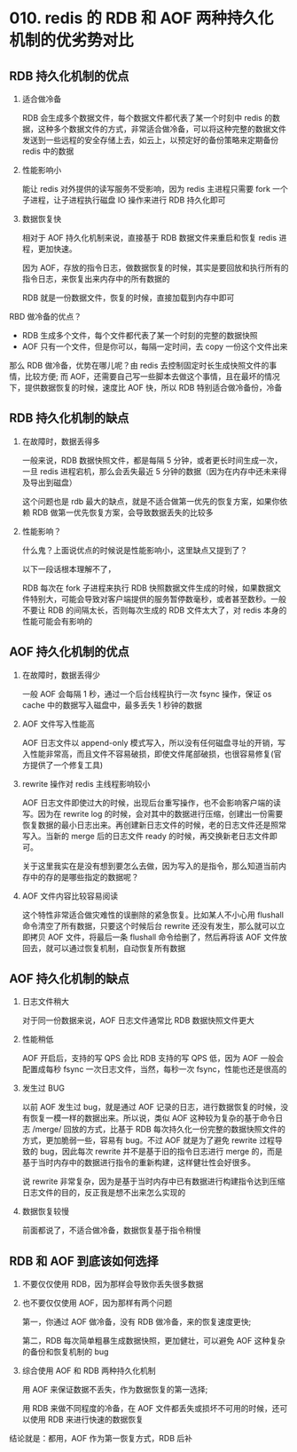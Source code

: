 # 010. redis 的 RDB 和 AOF 两种持久化机制的优劣势对比


## RDB 持久化机制的优点

1. 适合做冷备

    RDB 会生成多个数据文件，每个数据文件都代表了某一个时刻中 redis 的数据，这种多个数据文件的方式，非常适合做冷备，可以将这种完整的数据文件发送到一些远程的安全存储上去，如云上，以预定好的备份策略来定期备份 redis 中的数据
2. 性能影响小

    能让 redis 对外提供的读写服务不受影响，因为 redis 主进程只需要 fork 一个子进程，让子进程执行磁盘 IO 操作来进行 RDB 持久化即可
3. 数据恢复快

    相对于 AOF 持久化机制来说，直接基于 RDB 数据文件来重启和恢复 redis 进程，更加快速。

    因为 AOF，存放的指令日志，做数据恢复的时候，其实是要回放和执行所有的指令日志，来恢复出来内存中的所有数据的

    RDB 就是一份数据文件，恢复的时候，直接加载到内存中即可


RBD 做冷备的优点？

- RDB 生成多个文件，每个文件都代表了某一个时刻的完整的数据快照
- AOF 只有一个文件，但是你可以，每隔一定时间，去 copy 一份这个文件出来

那么 RDB 做冷备，优势在哪儿呢？由 redis 去控制固定时长生成快照文件的事情，比较方便; 而 AOF，还需要自己写一些脚本去做这个事情，且在最坏的情况下，提供数据恢复的时候，速度比 AOF 快，所以 RDB 特别适合做冷备份，冷备

## RDB 持久化机制的缺点

1. 在故障时，数据丢得多

    一般来说，RDB 数据快照文件，都是每隔 5 分钟，或者更长时间生成一次，一旦 redis 进程宕机，那么会丢失最近 5 分钟的数据（因为在内存中还未来得及导出到磁盘）

    这个问题也是 rdb 最大的缺点，就是不适合做第一优先的恢复方案，如果你依赖 RDB 做第一优先恢复方案，会导致数据丢失的比较多
2. 性能影响？

    什么鬼？上面说优点的时候说是性能影响小，这里缺点又提到了？

    以下一段话根本理解不了，

    RDB 每次在 fork 子进程来执行 RDB 快照数据文件生成的时候，如果数据文件特别大，可能会导致对客户端提供的服务暂停数毫秒，或者甚至数秒。一般不要让 RDB 的间隔太长，否则每次生成的 RDB 文件太大了，对 redis 本身的性能可能会有影响的

## AOF 持久化机制的优点
1. 在故障时，数据丢得少

    一般 AOF 会每隔 1 秒，通过一个后台线程执行一次 fsync 操作，保证 os cache 中的数据写入磁盘中，最多丢失 1 秒钟的数据
2. AOF 文件写入性能高

    AOF 日志文件以 append-only 模式写入，所以没有任何磁盘寻址的开销，写入性能非常高，而且文件不容易破损，即使文件尾部破损，也很容易修复(官方提供了一个修复工具)
3. rewrite 操作对 redis 主线程影响较小

    AOF 日志文件即使过大的时候，出现后台重写操作，也不会影响客户端的读写。因为在 rewrite log 的时候，会对其中的数据进行压缩，创建出一份需要恢复数据的最小日志出来。再创建新日志文件的时候，老的日志文件还是照常写入。当新的 merge 后的日志文件 ready 的时候，再交换新老日志文件即可。

    关于这里我实在是没有想到要怎么去做，因为写入的是指令，那么知道当前内存中的存的是哪些指定的数据呢？
4. AOF 文件内容比较容易阅读

    这个特性非常适合做灾难性的误删除的紧急恢复。比如某人不小心用 flushall 命令清空了所有数据，只要这个时候后台 rewrite 还没有发生，那么就可以立即拷贝 AOF 文件，将最后一条 flushall 命令给删了，然后再将该 AOF 文件放回去，就可以通过恢复机制，自动恢复所有数据
## AOF 持久化机制的缺点
1. 日志文件稍大

    对于同一份数据来说，AOF 日志文件通常比 RDB 数据快照文件更大
2. 性能稍低

    AOF 开启后，支持的写 QPS 会比 RDB 支持的写 QPS 低，因为 AOF 一般会配置成每秒 fsync 一次日志文件，当然，每秒一次 fsync，性能也还是很高的
3. 发生过 BUG

    以前 AOF 发生过 bug，就是通过 AOF 记录的日志，进行数据恢复的时候，没有恢复一模一样的数据出来。所以说，类似 AOF 这种较为复杂的基于命令日志 /merge/ 回放的方式，比基于 RDB 每次持久化一份完整的数据快照文件的方式，更加脆弱一些，容易有 bug。不过 AOF 就是为了避免 rewrite 过程导致的 bug，因此每次 rewrite 并不是基于旧的指令日志进行 merge 的，而是基于当时内存中的数据进行指令的重新构建，这样健壮性会好很多。

    说 rewrite 非常复杂，因为是基于当时内存中已有数据进行构建指令达到压缩日志文件的目的，反正我是想不出来怎么实现的
4. 数据恢复较慢

    前面都说了，不适合做冷备，数据恢复基于指令稍慢

## RDB 和 AOF 到底该如何选择

1. 不要仅仅使用 RDB，因为那样会导致你丢失很多数据
2. 也不要仅仅使用 AOF，因为那样有两个问题

    第一，你通过 AOF 做冷备，没有 RDB 做冷备，来的恢复速度更快;

    第二，RDB 每次简单粗暴生成数据快照，更加健壮，可以避免 AOF 这种复杂的备份和恢复机制的 bug
3. 综合使用 AOF 和 RDB 两种持久化机制

    用 AOF 来保证数据不丢失，作为数据恢复的第一选择;

    用 RDB 来做不同程度的冷备，在 AOF 文件都丢失或损坏不可用的时候，还可以使用 RDB 来进行快速的数据恢复

结论就是：都用，AOF 作为第一恢复方式，RDB 后补

